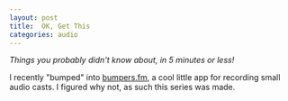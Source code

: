 ```yaml
---
layout: post
title:  OK, Get This
categories: audio
---
```


*Things you probably didn't know about, in 5 minutes or less!*

I recently "bumped" into [bumpers.fm](http://bumpers.fm), a cool little app for recording small audio casts. I figured why not, as such this series was made.